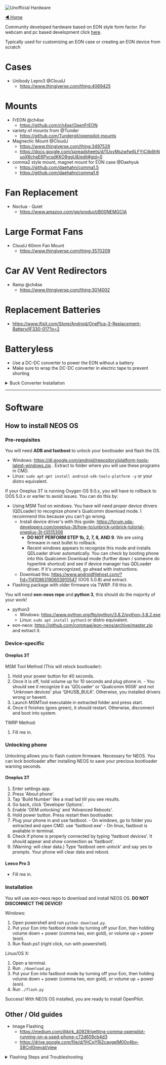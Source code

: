 ![Unofficial Hardware](https://user-images.githubusercontent.com/37757984/83460050-63e0c000-a41a-11ea-8041-ffe0fe9a6077.png)

[◄ Home](https://github.com/commaai/openpilot/wiki)

Community developed hardware based on EON style form factor. For webcam and pc based development click [here](../wiki/Webcam/).

Typically used for customizing an EON case or creating an EON device from scratch

# Cases

* Unibody Lepro3 @CloudJ
  * https://www.thingiverse.com/thing:4069425

# Mounts

* FrEON @ch4se
  * https://github.com/ch4se/OpenFrEON
* variety of mounts from @Tunder
  * https://github.com/Tundergit/openpilot-mounts
* Magnectic Mount @CloudJ 
  * https://www.thingiverse.com/thing:3497526
  * https://docs.google.com/spreadsheets/d/1UxvMszwfw6LFYjCilk6hNuoX6cheE6PvcsdKKO9ggU8/edit#gid=0
* comma2 style mount, magnet mount for EON case @Daehyuk
  * https://github.com/daehahn/comma1.5
  * https://github.com/daehahn/comma1.6

# Fan Replacement

* Noctua - Quiet
  * https://www.amazon.com/gp/product/B00NEMGCIA

# Large Format Fans

* CloudJ 60mm Fan Mount
  * https://www.thingiverse.com/thing:3570209

# Car AV Vent Redirectors

* Ramp @ch4se
  * https://www.thingiverse.com/thing:3014002

# Replacement Batteries

* https://www.ifixit.com/Store/Android/OnePlus-3-Replacement-Battery/IF330-017?o=2

# Batteryless

* Use a DC-DC converter to power the EON without a battery
* Make sure to wrap the DC-DC converter in electric tape to prevent shorting

<details>
<summary>Buck Converter Installation</summary>

* Step one: Carefully remove the battery.
* Step two: Solder connections to the DC-DC converter.
* Step three: Solder 5V connection to the USB flex cable by stripping the middle section of the USB flex cable.
* Step four: Solder "battery" connection to battery PCB or logic board.
* Step five: Solder ground connection to the gold connector on USB flex cable or use logic board ground. 
</details>

---

# Software

## How to install NEOS OS

### Pre-requisites

You will need **ADB and fastboot** to unlock your bootloader and flash the OS.

- Windows: <https://dl.google.com/android/repository/platform-tools-latest-windows.zip> . Extract to folder where you will use these programs in CMD.
- Linux: `sudo apt-get install android-sdk-tools-platform -y` or your distro equivalent.

If your Oneplus 3T is running Oxygen OS 9.0.x, you will have to rollback to OOS 5.0.x or earlier to avoid issues. You can do this by:

- Using MSM Tool on windows. You have will need proper device drivers (QDLoader) to recognize phone's Qualcomm download mode. I recommend this because you can't go wrong.
  - Install device driver's with this guide: <https://forum.xda-developers.com/oneplus-3t/how-to/unbrick-unbrick-tutorial-oneplus-3t-t3515306>
    - **DO NOT PERFORM STEP 1b, 2, 7, 8, AND 9**. We are using firmware in next bullet to rollback.
    - Recent windows appears to recognize this mode and installs QDLoader driver automatically. You can check by booting phone into this Qualcomm Download mode (further down / someone do hyperlink shortcut) and see if device manager has QDLoader driver. If it's unrecognized, go ahead with instructions.
  - Download this: <https://www.androidfilehost.com/?fid=11410963190603910547> (OOS 5.0.8) and extract.
- Flashing package with older firmware via TWRP. Fill this in.

You will need **eon-neos repo** and **python 3**, this should do the majority of your work!

- python3
  - Windows: <https://www.python.org/ftp/python/3.8.2/python-3.8.2.exe>
  - Linux: `sudo apt install python3` or distro equivalent.
- eon-neos: <https://github.com/commaai/eon-neos/archive/master.zip> and extract it.

### Device-specific

#### Oneplus 3T

MSM Tool Method (This will relock bootloader):

  1. Hold your power button for 40 seconds.
  2. Once it is off, hold volume up for 10 seconds and plug phone in.
    - You should see it recognize it as 'QDLoader' or 'Qualcomm 9008' and not 'Unknown devices' plus 'QHUSB_BULK'. Otherwise, you installed drivers wrong or havent.
  3. Launch MSMTool executable in extracted folder and press start.
  4. Once it finishes (goes green), it should restart. Otherwise, disconnect and boot into system.

TWRP Method:

  1. Fill me in.

### Unlocking phone

Unlocking allows you to flash custom firmware. Necessary for NEOS. You can lock bootloader after installing NEOS to save your precious bootloader warning seconds.

#### Oneplus 3T

  1. Enter settings app.
  2. Press 'About phone'.
  3. Tap 'Build Number' like a mad lad till you see results.
  4. Go back, click 'Developer Options'.
  5. Enable 'OEM unlocking' and 'Advanced Reboots'.
  6. Hold power button. Press restart then bootloader.
  7. Plug your phone in and use fastboot.
    - On windows, go to folder you extracted and open CMD. use 'fastboot.exe'
    - On linux, fastboot is avaliable in terminal.
  8. Check if phone is properly connected by typing 'fastboot devices'. It should appear and show connection as 'fastboot'.
  9. (Warning: will clear data.) Type 'fastboot oem unlock' and say yes to prompts. Your phone will clear data and reboot.

#### Leeco Pro 3

- Fill me in.

### Installation
You will use eon-neos repo to download and install NEOS OS. **DO NOT DISCONNECT THE DEVICE!**

Windows:

  1. Open powershell and run `python download.py`.
  2. Put your Eon into fastboot mode by turning off your Eon, then holding volume down + power (comma two, eon gold), or volume up + power (eon).
  3. Run flash.ps1 (right click, run with powershell).
  
Linux/OS X:
  1. Open a terminal.
  2. Run `./download.py`
  3. Put your Eon into fastboot mode by turning off your Eon, then holding volume down + power (comma two, eon gold), or volume up + power (eon).
  4. Run `./flash.py`

Success! With NEOS OS installed, you are ready to install OpenPilot.

## Other / Old guides

* Image Flashing
  * https://medium.com/@kirk_40929/getting-comma-openpilot-running-on-a-used-phone-c72d609cb4d3
  * https://drive.google.com/file/d/1HCqYRi2cavgelM00v4bv-S8CnI0neyaI/view

<details>
  <summary>Flashing Steps and Troubleshooting</summary>


Flashing Notes from @erich
> Images that'll work with 0.6...
> system.simg https://drive.google.com/file/d/1ySz1zLiy9bP6c8lDRgCo7k2kcCReGF__/view?usp=drivesdk
> boot.img https://drive.google.com/file/d/1c1ovbvBP8TqOEiNbh-KAPyI5hxlW1_a1/view?usp=drivesdk
> recovery.img https://drive.google.com/open?id=1mbXjhU2qlfz0jCNdDxHFnFj1YM5CeAQn
> logo.bin https://drive.google.com/file/d/1UEFVnuMp3wlfN9P9pdys33-sNlVfDkLj/view?usp=sharing

Flashing Notes from @Ari
> Just for everyone stuck, I took my working eon and flashed the latest Android 9 then flashed neos and got mac 02:00:00
> Then I flashed this unbrick image
> https://androidfilehost.com/?fid=11410963190603910547
> Booted into android 8, enabled oem unlock and unlocked the bootloader again. After it finished booting into android, > I went back to the bootloader and flashed the system and boot images extracted from this OTA zip
> https://commadist.azureedge.net/neosupdate/ota-signed-> c992abb59cbaf6588f51055db52db619061107851773fc8480acb8bb5d77a28f.zip
> Then I ran fastboot format userdata (because neos doesn't support encrypted data partition from Oxygen OS) and then I rebooted into neos and wifi was working again

</details>
